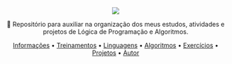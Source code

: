 <div align="center">
<img src="https://user-images.githubusercontent.com/133245557/239636021-19716ae3-6c2f-4347-9544-fdf34459d483.png" />
</div>

</h1>
<p align="center">🚀 Repositório para auxiliar na organização dos meus estudos, atividades e projetos de Lógica de Programação e Algoritmos.</p>

<p align="center">
 <a href="#Informações">Informações</a> •
 <a href="#Treinamentos">Treinamentos</a> • 
 <a href="#Linguagens">Linguagens</a> • 
 <a href="#Algoritmos">Algoritmos</a> •
 <a href="#Exercícios">Exercícios</a> • 
 <a href="#Projetos">Projetos</a> • 
 <a href="#autor">Autor</a>
</p>

